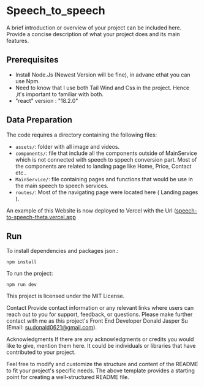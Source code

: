 ﻿# Speech_to_speech
A brief introduction or overview of your project can be included here. Provide a concise description of what your project does and its main features.

## Prerequisites
- Install Node.Js (Newest Version will be fine), in advanc ethat you can use Npm.
- Need to know that I use both Tail Wind and Css in the project. Hence ,it's important to familiar with both.
- "react" version : "18.2.0"

## Data Preparation
The code requires a directory containing the following files:
- `assets/`: folder with all image and videos.
- `components/`: file that include all the components outside of MainService which is not connected with speech to sppech conversion part. Most of the components are related to landing page like Home, Price, Contact etc..
- `MainService/`: file containing pages and functions that would be use in the main speech to speech services.
- `routes/`: Most of the navigating page were located here ( Landing pages ).

An example of this Website is now deployed to Vercel with the Url ([speech-to-speech-theta.vercel.app](https://speech-to-speech-theta.vercel.app/)

## Run
To install dependencies and packages json.:
```
npm install
```
To run the project:
```
npm run dev
```

This project is licensed under the MIT License.

Contact
Provide contact information or any relevant links where users can reach out to you for support, feedback, or questions. Please make further contact with me as this project's Front End Developer Donald Jasper Su (Email: su.donald0621@gmail.com).

Acknowledgments
If there are any acknowledgments or credits you would like to give, mention them here. It could be individuals or libraries that have contributed to your project.

Feel free to modify and customize the structure and content of the README to fit your project's specific needs. The above template provides a starting point for creating a well-structured README file.
